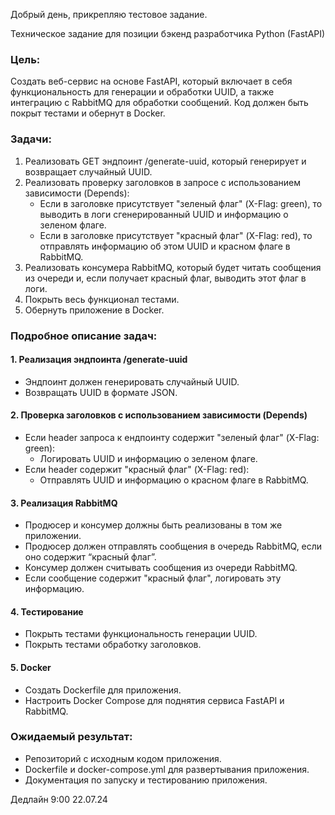 Добрый день, прикрепляю тестовое задание.


Техническое задание для позиции бэкенд разработчика Python (FastAPI)

### Цель:
Создать веб-сервис на основе FastAPI, который включает в себя функциональность для генерации и обработки UUID, а также интеграцию с RabbitMQ для обработки сообщений. Код должен быть покрыт тестами и обернут в Docker.

### Задачи:
1. Реализовать GET эндпоинт /generate-uuid, который генерирует и возвращает случайный UUID.
2. Реализовать проверку заголовков в запросе с использованием зависимости (Depends):
    - Если в заголовке присутствует "зеленый флаг" (X-Flag: green), то выводить в логи сгенерированный UUID и информацию о зеленом флаге.
    - Если в заголовке присутствует "красный флаг" (X-Flag: red), то отправлять информацию об этом UUID и красном флаге в RabbitMQ.
3. Реализовать консумера RabbitMQ, который будет читать сообщения из очереди и, если получает красный флаг, выводить этот флаг в логи.
4. Покрыть весь функционал тестами.
5. Обернуть приложение в Docker.

### Подробное описание задач:

#### 1. Реализация эндпоинта /generate-uuid
- Эндпоинт должен генерировать случайный UUID.
- Возвращать UUID в формате JSON.

#### 2. Проверка заголовков с использованием зависимости (Depends)
- Если header запроса к ендпоинту содержит "зеленый флаг" (X-Flag: green):
  - Логировать UUID и информацию о зеленом флаге.
- Если header содержит "красный флаг" (X-Flag: red):
  - Отправлять UUID и информацию о красном флаге в RabbitMQ.

#### 3. Реализация RabbitMQ
- Продюсер и консумер должны быть реализованы в том же приложении. 
- Продюсер должен отправлять сообщения в очередь RabbitMQ, если оно содержит “красный флаг”. 
- Консумер должен считывать сообщения из очереди RabbitMQ.
- Если сообщение содержит "красный флаг", логировать эту информацию.

#### 4. Тестирование
- Покрыть тестами функциональность генерации UUID.
- Покрыть тестами обработку заголовков.

#### 5. Docker
- Создать Dockerfile для приложения.
- Настроить Docker Compose для поднятия сервиса FastAPI и RabbitMQ.

### Ожидаемый результат:
- Репозиторий с исходным кодом приложения.
- Dockerfile и docker-compose.yml для развертывания приложения.
- Документация по запуску и тестированию приложения.

Дедлайн 9:00 22.07.24